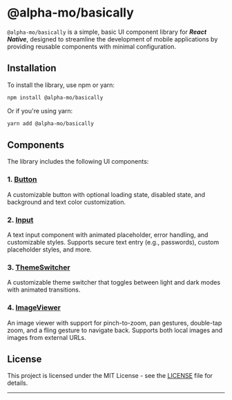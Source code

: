 # @alpha-mo/basically

`@alpha-mo/basically` is a simple, basic UI component library for ***React Native***, designed to streamline the development of mobile applications by providing reusable components with minimal configuration.

## Installation

To install the library, use npm or yarn:

```bash
npm install @alpha-mo/basically
```

Or if you're using yarn:

```bash
yarn add @alpha-mo/basically
```

## Components

The library includes the following UI components:

### 1. [Button](./src/components/Button/readme.md)

A customizable button with optional loading state, disabled state, and background and text color customization.

### 2. [Input](./src/components/Input/readme.md)

A text input component with animated placeholder, error handling, and customizable styles. Supports secure text entry (e.g., passwords), custom placeholder styles, and more.

### 3. [ThemeSwitcher](./src/components/ThemeSwitcher/readme.md)

A customizable theme switcher that toggles between light and dark modes with animated transitions.

### 4. [ImageViewer](./src/components/ImageViewer/readme.md)

An image viewer with support for pinch-to-zoom, pan gestures, double-tap zoom, and a fling gesture to navigate back. Supports both local images and images from external URLs.

## License

This project is licensed under the MIT License - see the [LICENSE](./License) file for details.

---
